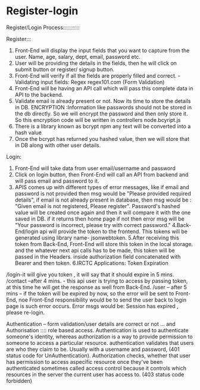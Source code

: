 # Register-login

Register/Login Process:::::::::::

Register:::

1. Front-End will display the input fields that you want to capture from the user. Name, age, salary, dept, email, password etc.
2. User will be providing the details in the fields, then he will click on submit button or register/ signup button.
3. Front-End will verify if all the fields are properly filled and correct. -Validating input fields: Regex regex101.com (Form Validation) 
4. Front-End will be having an API call which will pass this complete data in API to the backend.
5. Validate email is already present or not. Now its time to store the details in DB. ENCRYPTION :Information like passwords should not be stored in the db directly. So we will encrypt the password and then only store it. So this encryption code will be written in controllers
node.bcyript.js
6. There is a library known as bcrypt npm any text will be converted into a hash value
7. Once the bcrypt has returned you hashed value, then we will store that in DB along with other user details.



Login:



1. Front-End will take data from user email/username and password 
2. Click on login button, then Front-End will call an API from backend and will pass email and password to it.
3. APIS comes up with different types of error messages, like if email and password is not provided then msg would be "Please provided required details", if email is not already present in database, then msg would be : "Given email is not registered, Please register". Password's hashed value will be created once again and then it will compare it with the one saved in DB. if it returns then home page if not then error msg will be "Your password is incorrect, please try with correct password."
4.Back-End/login api will provide the token to the frontend. This tokens will be generated using library name- jsonwebtoken.
5.After receiving this token from Back-End, Front-End will store this token in the local storage. and the whatever next api calls has to be made, this token will be passed in the Headers. inside authorization field concatenated with Bearer and then token. 
6.IRCTC Applications:  Token Expiration 

/login-it will give you token , it will say that it should expire in 5 mins.
/contact –after 4 mins. -  this api user is trying to access by passing token, at this time he will get the response as well from Back-End.
/user – after 5 mins – if the token will be expired by now, so the error will be sent to Front-End, noe Front-End responsibility would be to send the user back to login page is such error occurs. Error msgs would be: Session has expired , please re-login.

Authentication – form validation/user details are correct or not …
and Authorisation :::: role based access.
Authentication is used to authenticate someone's identity, whereas authorization is a way to provide permission to someone to access a particular resource.
authentication validates that users are who they claim to be. Usually with a username and password, (401 status code for UnAuthentication). Authorization checks, whether that user has permission to access aspecific resource once they've been authenticated sometimes called access control because it controls which resources in the server the current user has access to. (403 status code forbidden)

